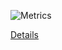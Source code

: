 ![Metrics](https://metrics.lecoq.io/gokulsaraswat?template=classic&isocalendar=1&introduction=1&followup=1&lines=1&tweets=1&isocalendar.duration=full-year&introduction.title=true&followup.sections=repositories&tweets.attachments=true&tweets.limit=3&tweets.user=gokulsaraswat&config.timezone=Asia%2FCalcutta)

[Details](https://metrics.lecoq.io/about/gokulsaraswat)





























































































<!---// # Visit https://github.com/lowlighter/metrics/blob/master/action.yml for full reference
// name: Metrics
// on:
//   # Schedule updates (each hour)
//   schedule: [{cron: "0 * * * *"}]
//   # Lines below let you run workflow manually and on each commit
//   workflow_dispatch:
//   push: {branches: ["master", "main"]}
// jobs:
//   github-metrics:
//     runs-on: ubuntu-latest
//     steps:
//       - uses: lowlighter/metrics@latest
//         with:
//           # Your GitHub token
//           token: ${{ secrets.METRICS_TOKEN }}

//           # Options
//           user: gokulsaraswat
//           template: classic
//           base: header, activity, community, repositories, metadata
//           config_padding: 0, 15%
//           config_timezone: Asia/Calcutta
//           plugin_activity: yes
//           plugin_activity_days: 14
//           plugin_activity_filter: all
//           plugin_activity_limit: 5
//           plugin_activity_load: 300
//           plugin_activity_visibility: all
//           plugin_anilist: yes
//           plugin_anilist_limit.characters: 22
//           plugin_anilist_limit: 3
//           plugin_anilist_medias: anime, manga
//           plugin_anilist_sections: favorites
//           plugin_anilist_shuffle: yes
//           plugin_anilist_user: .user.login
//           plugin_contributors: yes
//           plugin_contributors_head: master
//           plugin_contributors_ignored: github-actions[bot], dependabot[bot], dependabot-preview[bot]
//           plugin_gists: yes
//           plugin_habits: yes
//           plugin_habits_days: 14
//           plugin_habits_facts: yes
//           plugin_habits_from: 200
//           plugin_introduction: yes
//           plugin_introduction_title: yes
//           plugin_isocalendar: yes
//           plugin_isocalendar_duration: half-year
//           plugin_lines: yes
//           plugin_music: yes
//           plugin_music_limit: 4
//           plugin_music_user: .user.login
//           plugin_screenshot: yes
//           plugin_screenshot_background: yes
//           plugin_screenshot_selector: body
//           plugin_screenshot_title: Screenshot
//           plugin_screenshot_url: https://www.gokulsaraswat.github.io
//           plugin_skyline: yes
//           plugin_skyline_frames: 60
//           plugin_skyline_quality: 0.5
//           plugin_skyline_year: current-year
//           plugin_stock: yes
//           plugin_stock_duration: 1d
//           plugin_stock_interval: 5m
//           plugin_traffic: yes
//           plugin_tweets: yes
//           plugin_tweets_limit: 2
//           plugin_tweets_user: .user.twitter-->
